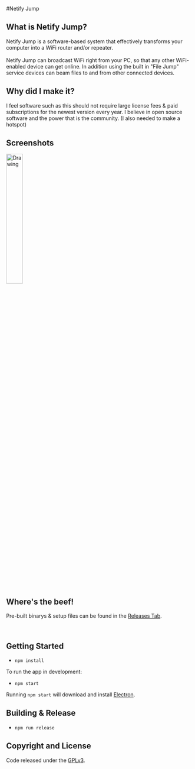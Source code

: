 #Netify Jump

## What is Netify Jump?

Netify Jump is a software-based system that effectively transforms your computer into a WiFi router and/or repeater. 
<br><br>
Netify Jump can broadcast WiFi right from your PC, so that any other WiFi-enabled device can get online. In addition using the built in "File Jump" service devices can beam files to and from other connected devices. 

## Why did I make it?

I feel software such as this should not require large license fees & paid subscriptions for the newest version every year. I believe in open source software and the power that is the community. (I also needed to make a hotspot)

## Screenshots

<img src="https://raw.githubusercontent.com/luigiplr/netify-jump/master/util/UI_preview.png" alt="Drawing" width="30%"/>

## Where's the beef!

Pre-built binarys & setup files can be found in the [Releases Tab](https://github.com/luigiplr/netify-jump/releases).

<br>

## Getting Started

- `npm install`

To run the app in development:

- `npm start`

Running `npm start` will download and install [Electron](http://electron.atom.io/).

## Building & Release

- `npm run release`

## Copyright and License

Code released under the [GPLv3](LICENSE).
